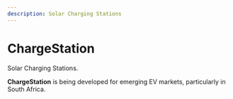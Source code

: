 ```yaml
---
description: Solar Charging Stations
---
```


# ChargeStation

Solar Charging Stations.

**ChargeStation** is being developed for emerging EV markets, particularly in South Africa.



